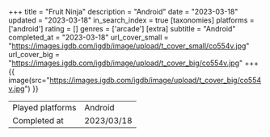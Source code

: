 +++
title = "Fruit Ninja"
description = "Android"
date = "2023-03-18"
updated = "2023-03-18"
in_search_index = true
[taxonomies]
platforms = ['android']
rating = []
genres = ['arcade']
[extra]
subtitle = "Android"
completed_at = "2023-03-18"
url_cover_small = "https://images.igdb.com/igdb/image/upload/t_cover_small/co554v.jpg"
url_cover_big = "https://images.igdb.com/igdb/image/upload/t_cover_big/co554v.jpg"
+++
{{ image(src="https://images.igdb.com/igdb/image/upload/t_cover_big/co554v.jpg") }}

|              |            |
| ------------ | ---------- |
| Played platforms    | Android |
| Completed at | 2023/03/18 |


